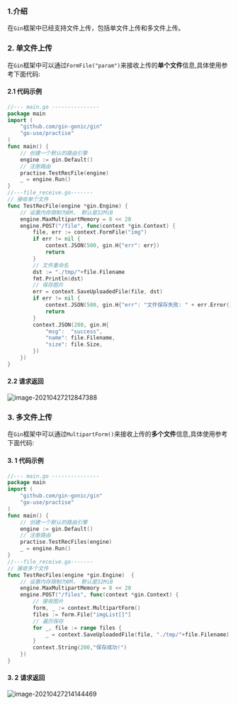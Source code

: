 ### 1.介绍

在`Gin`框架中已经支持文件上传，包括单文件上传和多文件上传。

### 2. 单文件上传

在`Gin`框架中可以通过`FormFile("param")`来接收上传的**单个文件**信息,具体使用参考下面代码:

#### 2.1 代码示例

```go
//--- main.go ---------------
package main
import (
	"github.com/gin-gonic/gin"
	"go-use/practise"
)
func main() {
	// 创建一个默认的路由引擎
	engine := gin.Default()
	// 注册路由
	practise.TestRecFile(engine)
	_ = engine.Run()
}
//---file_receive.go-------
// 接收单个文件
func TestRecFile(engine *gin.Engine) {
	// 设置内存限制为8M， 默认是32MiB
	engine.MaxMultipartMemory = 8 << 20
	engine.POST("/file", func(context *gin.Context) {
		file, err := context.FormFile("img")
		if err != nil {
			context.JSON(500, gin.H{"err": err})
			return
		}
		// 文件重命名
		dst := "./tmp/"+file.Filename
		fmt.Println(dst)
		// 保存图片
		err = context.SaveUploadedFile(file, dst)
		if err != nil {
			context.JSON(500, gin.H{"err": "文件保存失败: " + err.Error()})
			return
		}
		context.JSON(200, gin.H{
			"msg":  "success",
			"name": file.Filename,
			"size": file.Size,
		})
	})
}
```

#### 2.2 请求返回

![image-20210427212847388](https://go.liuqh.icu/img/20210427212847.png)

### 3. 多文件上传

在`Gin`框架中可以通过`MultipartForm()`来接收上传的**多个文件**信息,具体使用参考下面代码:

#### 3. 1 代码示例

```go
//--- main.go ---------------
package main
import (
	"github.com/gin-gonic/gin"
	"go-use/practise"
)
func main() {
	// 创建一个默认的路由引擎
	engine := gin.Default()
	// 注册路由
	practise.TestRecFiles(engine)
	_ = engine.Run()
}
//---file_receive.go-------
// 接收多个文件
func TestRecFiles(engine *gin.Engine)  {
	// 设置内存限制为8M， 默认是32MiB
	engine.MaxMultipartMemory = 8 << 20
	engine.POST("/files", func(context *gin.Context) {
		// 接收图片
		form, _ := context.MultipartForm()
		files := form.File["imgList[]"]
		// 遍历保存
		for _, file := range files {
			_ = context.SaveUploadedFile(file, "./tmp/"+file.Filename)
		}
		context.String(200,"保存成功!")
	})
}
```

#### 3. 2 请求返回

![image-20210427214144469](https://go.liuqh.icu/img/20210427214144.png)